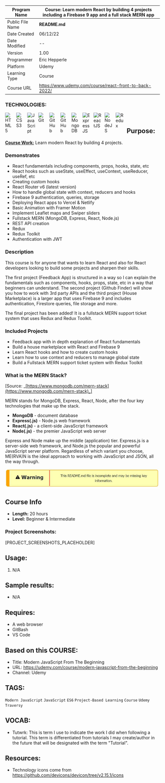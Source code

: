 | Program Name     | **Course: Learn modern React by building 4 projects including a Firebase 9 app and a full stack MERN app** |
| ---------------- | ---------------------------------------------------------------------------------------------------------- |
| Public File Name | **README.md**                                                                                              |
| Date Created     | 06/12/22                                                                                                   |
| Date Modified    | --                                                                                                         |
| Version          | 1.00                                                                                                       |
| Programmer       | Eric Hepperle                                                                                              |
| Platform         | Udemy                                                                                                      |
| Learning Type    | Course                                                                                                     |
| Course URL       | https://www.udemy.com/course/react-front-to-back-2022/                                                     |

### TECHNOLOGIES:

<img align="left" alt="HTML5" title="HTML5" width="26px" src="https://cdn.jsdelivr.net/gh/devicons/devicon/icons/html5/html5-original.svg" style="padding-right:10px;" />
<img align="left" alt="CSS3" title="CSS3" width="26px" src="https://cdn.jsdelivr.net/gh/devicons/devicon/icons/css3/css3-original.svg" style="padding-right:10px;" />
<img align="left" alt="JavaScript" title="JavaScript" width="26px" src="https://cdn.jsdelivr.net/gh/devicons/devicon/icons/javascript/javascript-original.svg" style="padding-right:10px;" />

<img align="left" alt="Git" title="Git" width="26px" src="https://cdn.jsdelivr.net/gh/devicons/devicon/icons/git/git-original.svg" style="padding-right:10px;" />
<img align="left" alt="GitHub" title="GitHub" width="26px" src="https://user-images.githubusercontent.com/3369400/139447912-e0f43f33-6d9f-45f8-be46-2df5bbc91289.png" style="padding-right:10px;" />
<img align="left" alt="GitHub" title="GitHub" width="26px" src="https://user-images.githubusercontent.com/3369400/139448065-39a229ba-4b06-434b-bc67-616e2ed80c8f.png" style="padding-right:10px;" />

<img align="left" alt="MongoDB" title="MongoDB" width="26px" src="https://cdn.jsdelivr.net/gh/devicons/devicon/icons/mongodb/mongodb-original.svg" style="padding-right:10px;" />

<img align="left" alt="ExpressJS" title="ExpressJS" width="26px" src="https://cdn.jsdelivr.net/gh/devicons/devicon/icons/express/express-original.svg" style="padding-right:10px;" />

<img align="left" alt="ReactJS" title="ReactJS" width="26px" src="https://cdn.jsdelivr.net/gh/devicons/devicon/icons/react/react-original.svg" style="padding-right:10px;" />
<img align="left" alt="NodeJS" title="NodeJS" width="26px" src="https://cdn.jsdelivr.net/gh/devicons/devicon/icons/nodejs/nodejs-original.svg" style="padding-right:10px;" />

<img align="left" alt="Redux" title="Redux" width="26px" src="https://cdn.jsdelivr.net/gh/devicons/devicon/icons/redux/redux-original.svg" style="padding-right:10px;" />


<br>

## Purpose:
**<u>Course Work:</u>** Learn modern React by building 4 projects.

### Demonstrates

- React fundamentals including components, props, hooks, state, etc
- React hooks such as useState, useEffect, useContext, useReducer, useRef, etc
- Creating custom hooks
- React Router v6 (latest version)
- How to handle global state with context, reducers and hooks
- Firebase 9 authentication, queries, storage
- Deploying React apps to Vercel & Netlify
- Basic Animation with Framer Motion
- Implement Leaflet maps and Swiper sliders
- Fullstack MERN (MongoDB, Express, React, Node.js)
- REST API creation
- Redux
- Redux Toolkit
- Authentication with JWT

### Description

This course is for anyone that wants to learn React and also for React developers looking to build some projects and sharpen their skills.

The first project (Feedback App) is structured in a way so I can explain the fundamentals such as components, hooks, props, state, etc in a way that beginners can understand. The second project (Github Finder) will show you how to work with 3rd party APIs and the third project (House Marketplace) is a larger app that uses Firebase 9 and includes authentication, Firestore queries, file storage and more.

The final project has been added! It is a fullstack MERN support ticket system that uses Redux and Redux Toolkit.

### Included Projects

- Feedback app with in depth explanation of React fundamentals
- Build a house marketplace with React and Firebase 9
- Learn React hooks and how to create custom hooks
- Learn how to use context and reducers to manage global state
- Build a Fullstack MERN support ticket system with Redux Toolkit

### What is the MERN Stack?

[Source: _[https://www.mongodb.com/mern-stack](https://www.mongodb.com/mern-stack)_]

MERN stands for MongoDB, Express, React, Node, after the four key technologies that make up the stack.

- **MongoDB** - document database
- **Express(.js)** - Node.js web framework
- **React(.js)** - a client-side JavaScript framework
- **Node(.js)** - the premier JavaScript web server


Express and Node make up the middle (application) tier. Express.js is a server-side web framework, and Node.js the popular and powerful JavaScript server platform. Regardless of which variant you choose, ME(RVA)N is the ideal approach to working with JavaScript and JSON, all the way through.

![Warning](img/warning-1.jpg)

## Course Info

- **Length:** 20 hours
- **Level:** Beginner & Intermediate
  
### Project Screenshots:

[PROJECT_SCREENSHOTS_PLACEHOLDER]


## Usage:
1. N/A
   
## Sample results: 

- N/A

## Requires:
* A web browser
* GitBash
* VS Code
  
## Based on this COURSE:
- Title: Modern JavaScript From The Beginning
- URL: https://udemy.com/course/modern-javascript-from-the-beginning
- Channel: Udemy

## TAGS:
`Modern JavaScript` `JavaScript` `ES6` `Project-Based Learning` `Course` `Udemy` `Traversy`

## VOCAB:
- Tutwrk: This is term I use to indicate the work I did when following a tutorial. This term is differentiated from tutorials I may create/author in the future that will be designated with the term "Tutorial".

## Resources:
- Technology icons come from https://github.com/devicons/devicon/tree/v2.15.1/icons
